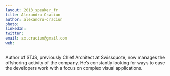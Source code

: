 ```yaml
---
layout: 2013_speaker_fr
title: Alexandru Craciun
author: alexandru-craciun
photo:
linkedIn:
twitter:
email: ax.craciun@gmail.com
web:
---
```


Author of STJS, previously Chief Architect at Swissquote, now manages the offshoring activity of the company. He’s constantly looking for ways to ease the developers work with a focus on complex visual applications.
